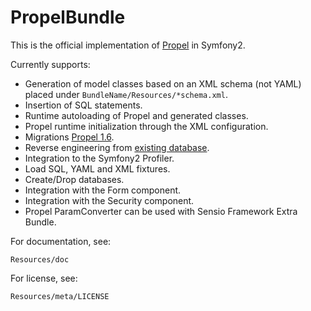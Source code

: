 PropelBundle
============

This is the official implementation of [Propel](http://www.propelorm.org/) in Symfony2.

Currently supports:

 * Generation of model classes based on an XML schema (not YAML) placed under `BundleName/Resources/*schema.xml`.
 * Insertion of SQL statements.
 * Runtime autoloading of Propel and generated classes.
 * Propel runtime initialization through the XML configuration.
 * Migrations [Propel 1.6](http://www.propelorm.org/documentation/10-migrations.html).
 * Reverse engineering from [existing database](http://www.propelorm.org/wiki/Documentation/1.6/Existing-Database).
 * Integration to the Symfony2 Profiler.
 * Load SQL, YAML and XML fixtures.
 * Create/Drop databases.
 * Integration with the Form component.
 * Integration with the Security component.
 * Propel ParamConverter can be used with Sensio Framework Extra Bundle.

For documentation, see:

    Resources/doc

For license, see:

    Resources/meta/LICENSE
